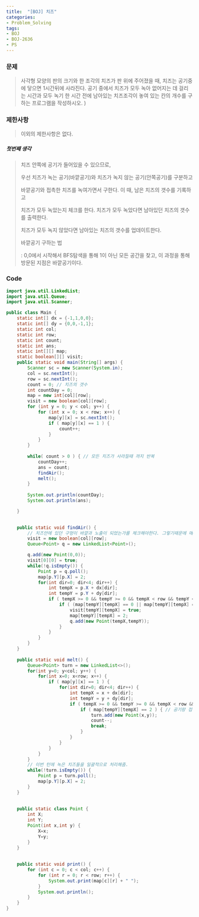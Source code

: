 ```yaml
---
title:  "[BOJ] 치즈"
categories:
- Problem_Solving
tags:
- BOJ
- BOJ-2636
- PS
---
```




### 문제 

> 사각형 모양의 판의 크기와 한 조각의 치즈가 판 위에 주어졌을 때, 치즈는 공기중에 닿으면 1시간뒤에 사라진다. 공기 중에서 치즈가 모두 녹아 없어지는 데 걸리는 시간과 모두 녹기 한 시간 전에 남아있는 치즈조각이 놓여 있는 칸의 개수를 구하는 프로그램을 작성하시오. )



### 제한사항

> 이외의 제한사항은 없다.

##### 첫번째 생각

> 치즈 안쪽에 공기가 들어있을 수 있으므로, 
>
> 우선 치즈가 녹는 공기(바깥공기)와 치즈가 녹지 않는 공기(안쪽공기)를 구분하고
>
> 바깥공기와 접촉한 치즈를 녹여가면서 구한다. 이 때, 남은 치즈의 갯수를 기록하고
>
> 치즈가 모두 녹았는지 체크를 한다. 치즈가 모두 녹았다면 남아있던 치즈의 갯수를 출력한다.
>
> 치즈가 모두 녹지 않았다면 남아있는 치즈의 갯수를 업데이트한다.
>
> 
>
> 바깥공기 구하는 법
>
> : 0,0에서 시작해서 BFS탐색을 통해 1이 아닌 모든 공간을 찾고, 이 과정을 통해 방문된 지점은 바깥공기이다.



### Code

```java
import java.util.LinkedList;
import java.util.Queue;
import java.util.Scanner;

public class Main {
	static int[] dx = {-1,1,0,0};
	static int[] dy = {0,0,-1,1};
	static int col;
	static int row;
	static int count;
	static int ans;
	static int[][] map;
	static boolean[][] visit;
	public static void main(String[] args) {
		Scanner sc = new Scanner(System.in);
		col = sc.nextInt();
		row = sc.nextInt();
		count = 0; // 치즈의 갯수
		int countDay = 0;
		map = new int[col][row];
		visit = new boolean[col][row];
		for (int y = 0; y < col; y++) {
			for (int x = 0; x < row; x++) {
				map[y][x] = sc.nextInt();
				if ( map[y][x] == 1 ) {
					count++;
				}
			}
		}
		
		while( count > 0 ) { // 모든 치즈가 사라질때 까지 반복 
			countDay++;
			ans = count;
			findAir();
			melt();
		}
		
		System.out.println(countDay);
		System.out.println(ans);

	}
	

	public static void findAir() {
		// 치즈안에 있던 구멍이 바깥과 노출이 되었는가를 체크해야한다. 그렇기때문에 매번 BFS탐색을 한다.
		visit = new boolean[col][row];
		Queue<Point> q = new LinkedList<Point>();

		q.add(new Point(0,0));
		visit[0][0] = true;
		while(!q.isEmpty()) {
			Point p = q.poll();
			map[p.Y][p.X] = 2; 
			for(int dir=0; dir<4; dir++) {
				int tempX = p.X + dx[dir];
				int tempY = p.Y + dy[dir];
				if ( tempX >= 0 && tempY >= 0 && tempX < row && tempY < col ) {
					if ( (map[tempY][tempX] == 0 || map[tempY][tempX] == 2) && !visit[tempY][tempX] ) {
						visit[tempY][tempX] = true;
						map[tempY][tempX] = 2; 
						q.add(new Point(tempX,tempY));
					}
				}
			}
		}
	}
	
	public static void melt() {
		Queue<Point> turn = new LinkedList<>();
		for(int y=0; y<col; y++) {
			for(int x=0; x<row; x++) {
				if ( map[y][x] == 1 ) {
					for(int dir=0; dir<4; dir++) {
						int tempX = x + dx[dir];
						int tempY = y + dy[dir];
						if ( tempX >= 0 && tempY >= 0 && tempX < row && tempY < col ) {
							if ( map[tempY][tempX] == 2 ) { // 공기랑 접촉했다면
								turn.add(new Point(x,y));
								count--;
								break;
							}
						}
					}
				}
			}
		}
		// 이번 턴에 녹은 치즈들을 일괄적으로 처리해줌.
		while(!turn.isEmpty()) {
			Point p = turn.poll();
			map[p.Y][p.X] = 2; 
		}
	}
	
	
	public static class Point {
		int X;
		int Y;
		Point(int x,int y) {
			X=x;
			Y=y;
		}
	}
	
	
	public static void print() {
		for (int c = 0; c < col; c++) {
			for (int r = 0; r < row; r++) {
				System.out.print(map[c][r] + " ");
			}
			System.out.println();
		}
	}
}

```

